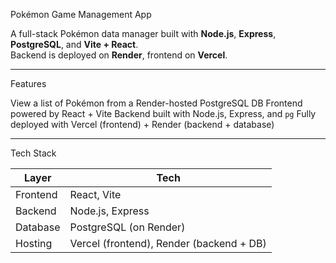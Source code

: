 Pokémon Game Management App

A full-stack Pokémon data manager built with **Node.js**, **Express**, **PostgreSQL**, and **Vite + React**.  
Backend is deployed on **Render**, frontend on **Vercel**.


---

Features

 View a list of Pokémon from a Render-hosted PostgreSQL DB
 Frontend powered by React + Vite
 Backend built with Node.js, Express, and `pg`
 Fully deployed with Vercel (frontend) + Render (backend + database)

---

Tech Stack

| Layer     | Tech |
|-----------|------|
| Frontend  | React, Vite |
| Backend   | Node.js, Express |
| Database  | PostgreSQL (on Render) |
| Hosting   | Vercel (frontend), Render (backend + DB) |


